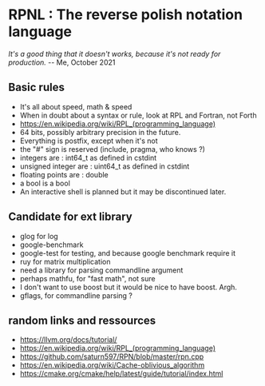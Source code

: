 # RPNL : The reverse polish notation language

_It's a good thing that it doesn't works, because it's not ready for production._
-- Me, October 2021

## Basic rules

* It's all about speed, math & speed
* When in doubt about a syntax or rule, look at RPL and Fortran, not Forth
* https://en.wikipedia.org/wiki/RPL_(programming_language)
* 64 bits, possibly arbitrary precision in the future.
* Everything is postfix, except when it's not
* the "#" sign is reserved (include, pragma, who knows ?)
* integers are : int64_t as defined in cstdint
* unsigned integer are : uint64_t as defined in cstdint
* floating points are : double
* a bool is a bool
* An interactive shell is planned but it may be discontinued later.

## Candidate for ext library

* glog for log
* google-benchmark
* google-test for testing, and because google benchmark require it
* ruy for matrix multiplication
* need a library for parsing commandline argument
* perhaps mathfu, for "fast math", not sure
* I don't want to use boost but it would be nice to have boost. Argh.
* gflags, for commandline parsing ?

## random links and ressources

* https://llvm.org/docs/tutorial/
* https://en.wikipedia.org/wiki/RPL_(programming_language)
* https://github.com/saturn597/RPN/blob/master/rpn.cpp
* https://en.wikipedia.org/wiki/Cache-oblivious_algorithm
* https://cmake.org/cmake/help/latest/guide/tutorial/index.html